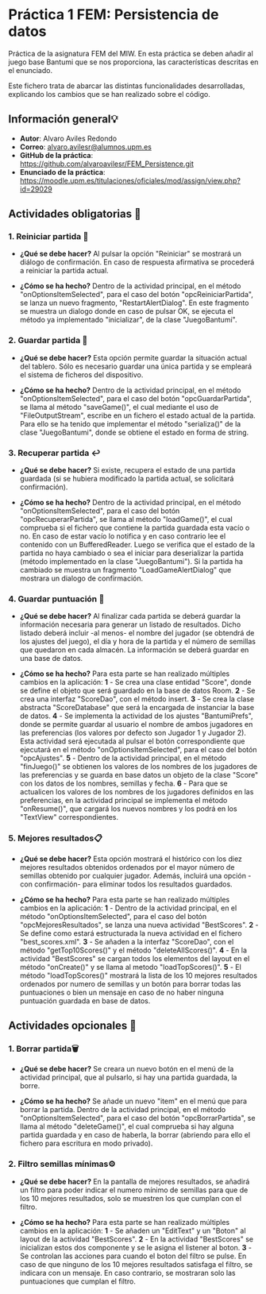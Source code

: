 # Práctica 1 FEM: Persistencia de datos

Práctica de la asignatura FEM del MIW. En esta práctica se deben añadir al juego base Bantumi que se nos proporciona, las características descritas en el enunciado.

Este fichero trata de abarcar las distintas funcionalidades desarrolladas, explicando los cambios que se han realizado sobre el código.

## Información general💡

- **Autor**: Alvaro Aviles Redondo
- **Correo**: alvaro.avilesr@alumnos.upm.es
- **GitHub de la práctica**: https://github.com/alvaroavilesr/FEM_Persistence.git
- **Enunciado de la práctica**: https://moodle.upm.es/titulaciones/oficiales/mod/assign/view.php?id=29029

## Actividades obligatorias 📝

### 1. Reiniciar partida 🔄

- **¿Qué se debe hacer?**
Al pulsar la opción "Reiniciar" se mostrará un diálogo de confirmación. En caso de respuesta afirmativa se procederá a reiniciar la partida actual. 

- **¿Cómo se ha hecho?**
Dentro de la actividad principal, en el método "onOptionsItemSelected", para el caso del botón "opcReiniciarPartida", se lanza un nuevo fragmento, "RestartAlertDialog". En este fragmento se muestra un dialogo donde en caso de pulsar OK, se ejecuta el método ya implementado "inicializar", de la clase "JuegoBantumi".

### 2. Guardar partida 💾

- **¿Qué se debe hacer?**
Esta opción permite guardar la situación actual del tablero. Sólo es necesario guardar una única partida y se empleará el sistema de ficheros del dispositivo.

- **¿Cómo se ha hecho?**
Dentro de la actividad principal, en el método "onOptionsItemSelected", para el caso del botón "opcGuardarPartida", se llama al método "saveGame()", el cual mediante el uso de "FileOutputStream", escribe en un fichero el estado actual de la partida. Para ello se ha tenido que implementar el método "serializa()" de la clase "JuegoBantumi", donde se obtiene el estado en forma de string.

### 3. Recuperar partida ↩️

- **¿Qué se debe hacer?**
Si existe, recupera el estado de una partida guardada (si se hubiera modificado la partida actual, se solicitará confirmación).

- **¿Cómo se ha hecho?**
Dentro de la actividad principal, en el método "onOptionsItemSelected", para el caso del botón "opcRecuperarPartida", se llama al método "loadGame()", el cual comprueba si el fichero que contiene la partida guardada esta vacío o no. En caso de estar vacío lo notifica y en caso contrario lee el contenido con un BufferedReader. Luego se verifica que el estado de la partida no haya cambiado o sea el iniciar para deserializar la partida (método implementado en la clase "JuegoBantumi"). Si la partida ha cambiado se muestra un fragmento "LoadGameAlertDialog" que mostrara un dialogo de confirmación.

### 4. Guardar puntuación 💾

- **¿Qué se debe hacer?**
Al finalizar cada partida se deberá guardar la información necesaria para generar un listado de resultados. Dicho listado deberá incluir -al menos- el nombre del jugador (se obtendrá de los ajustes del juego), el día y hora de la partida y el número de semillas que quedaron en cada almacén. La información se deberá guardar en una base de datos.

- **¿Cómo se ha hecho?**
Para esta parte se han realizado múltiples cambios en la aplicación:
**1** - Se crea una clase entidad "Score", donde se define el objeto que será guardado en la base de datos Room.
**2** - Se crea una interfaz "ScoreDao", con el método insert.
**3** - Se crea la clase abstracta "ScoreDatabase" que será la encargada de instanciar la base de datos.
**4** - Se implementa la actividad de los ajustes "BantumiPrefs", donde se permite guardar al usuario el nombre de ambos jugadores en las preferencias (los valores por defecto son Jugador 1 y Jugador 2). Esta actividad será ejecutada al pulsar el botón correspondiente que ejecutará en el método "onOptionsItemSelected", para el caso del botón "opcAjustes".
**5** - Dentro de la actividad principal, en el método "finJuego()" se obtienen los valores de los nombres de los jugadores de las preferencias y se guarda en base datos un objeto de la clase "Score" con los datos de los nombres, semillas y fecha.
**6** - Para que se actualicen los valores de los nombres de los jugadores definidos en las preferencias, en la actividad principal se implementa el método "onResume()", que cargará los nuevos nombres y los podrá en los "TextView" correspondientes.

### 5. Mejores resultados📋

- **¿Qué se debe hacer?**
Esta opción mostrará el histórico con los diez mejores resultados obtenidos ordenados por el mayor número de semillas obtenido por cualquier jugador. Además, incluirá una opción -con confirmación- para eliminar todos los resultados guardados.

- **¿Cómo se ha hecho?**
Para esta parte se han realizado múltiples cambios en la aplicación:
**1** - Dentro de la actividad principal, en el método "onOptionsItemSelected", para el caso del botón "opcMejoresResultados", se lanza una nueva actividad "BestScores".
**2** - Se define como estará estructurada la nueva actividad en el fichero "best_scores.xml".
**3** - Se añaden a la interfaz "ScoreDao", con el método "getTop10Scores()" y el método "deleteAllScores()".
**4** - En la actividad "BestScores" se cargan todos los elementos del layout en el método "onCreate()" y se llama al metodo "loadTopScores()".
**5** - El método "loadTopScores()" mostrará la lista de los 10 mejores resultados ordenados por numero de semillas y un botón para borrar todas las puntuaciones o bien un mensaje en caso de no haber ninguna puntuación guardada en base de datos.

## Actividades opcionales 📝

### 1. Borrar partida🗑️

- **¿Qué se debe hacer?**
Se creara un nuevo botón en el menú de la actividad principal, que al pulsarlo, si hay una partida guardada, la borre.

- **¿Cómo se ha hecho?**
Se añade un nuevo "item" en el menú que para borrar la partida. Dentro de la actividad principal, en el método "onOptionsItemSelected", para el caso del botón "opcBorrarPartida", se llama al método "deleteGame()", el cual comprueba si hay alguna partida guardada y en caso de haberla, la borrar (abriendo para ello el fichero para escritura en modo privado).

### 2. Filtro semillas mínimas⚙️

- **¿Qué se debe hacer?**
En la pantalla de mejores resultados, se añadirá un filtro para poder indicar el numero mínimo de semillas para que de los 10 mejores resultados, solo se muestren los que cumplan con el filtro.

- **¿Cómo se ha hecho?**
Para esta parte se han realizado múltiples cambios en la aplicación:
**1** - Se añaden un "EditText" y un "Boton" al layout de la actividad "BestScores".
**2** - En la actividad "BestScores" se inicializan estos dos componente y se le asigna el listener al boton.
**3** - Se controlan las acciones para cuando el boton del filtro se pulse. En caso de que ninguno de los 10 mejores resultados satisfaga el filtro, se indicara con un mensaje. En caso contrario, se mostraran solo las puntuaciones que cumplan el filtro.